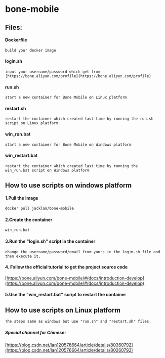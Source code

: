 # bone-mobile
## Files:
#### Dockerfile 
    build your docker image
#### login.sh
    input your username/password which get from 
    [https://bone.aliyun.com/profile](https://bone.aliyun.com/profile)
#### run.sh
    start a new container for Bone Mobile on Linux platform
#### restart.sh
    restart the container which created last time by running the run.sh script on Linux platform
#### win_run.bat
    start a new container for Bone Mobile on Windows platform
#### win_restart.bat
    restart the container which created last time by running the win_run.bat script on Windows platform

## How to use scripts on windows platform
#### 1.Pull the image
```dockerfile
docker pull jacklan/bone-mobile
```

#### 2.Create the container
```dockerfile
win_run.bat
```

#### 3.Run the "login.sh" script in the container
    change the username/password/email from yours in the login.sh file and then execute it.

#### 4. Follow the official tutorial to get the project source code
[https://bone.aliyun.com/bone-mobile/#/docs/introduction-develop](https://bone.aliyun.com/bone-mobile/#/docs/introduction-develop)


#### 5.Use the "win_restart.bat" script to restart the container


## How to use scripts on Linux platform
    The steps same as windows but use "run.sh" and "restart.sh" files.




##### Special channel for Chinese:
[https://blog.csdn.net/lan120576664/article/details/80360792](https://blog.csdn.net/lan120576664/article/details/80360792)